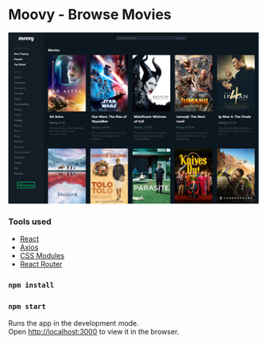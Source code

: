 # Moovy - Browse Movies

<p align="center">
  <img width="800" src="https://github.com/MilanStanojlovic/moovy-app/blob/master/docs/moovy.PNG">
</p>

### Tools used

* [React](https://reactjs.org/)
* [Axios](https://github.com/axios/axios)
* [CSS Modules](https://github.com/css-modules/css-modules)
* [React Router](https://github.com/ReactTraining/react-router)

### `npm install`

### `npm start`

Runs the app in the development mode.<br />
Open [http://localhost:3000](http://localhost:3000) to view it in the browser.
